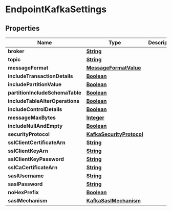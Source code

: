 

# EndpointKafkaSettings


## Properties

| Name | Type | Description | Notes |
|------------ | ------------- | ------------- | -------------|
|**broker** | [**String**](String.md) |  |  [optional] |
|**topic** | [**String**](String.md) |  |  [optional] |
|**messageFormat** | [**MessageFormatValue**](MessageFormatValue.md) |  |  [optional] |
|**includeTransactionDetails** | [**Boolean**](Boolean.md) |  |  [optional] |
|**includePartitionValue** | [**Boolean**](Boolean.md) |  |  [optional] |
|**partitionIncludeSchemaTable** | [**Boolean**](Boolean.md) |  |  [optional] |
|**includeTableAlterOperations** | [**Boolean**](Boolean.md) |  |  [optional] |
|**includeControlDetails** | [**Boolean**](Boolean.md) |  |  [optional] |
|**messageMaxBytes** | [**Integer**](Integer.md) |  |  [optional] |
|**includeNullAndEmpty** | [**Boolean**](Boolean.md) |  |  [optional] |
|**securityProtocol** | [**KafkaSecurityProtocol**](KafkaSecurityProtocol.md) |  |  [optional] |
|**sslClientCertificateArn** | [**String**](String.md) |  |  [optional] |
|**sslClientKeyArn** | [**String**](String.md) |  |  [optional] |
|**sslClientKeyPassword** | [**String**](String.md) |  |  [optional] |
|**sslCaCertificateArn** | [**String**](String.md) |  |  [optional] |
|**saslUsername** | [**String**](String.md) |  |  [optional] |
|**saslPassword** | [**String**](String.md) |  |  [optional] |
|**noHexPrefix** | [**Boolean**](Boolean.md) |  |  [optional] |
|**saslMechanism** | [**KafkaSaslMechanism**](KafkaSaslMechanism.md) |  |  [optional] |



